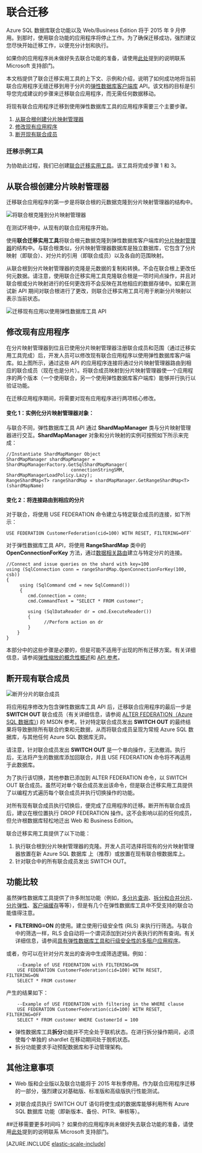 <properties 
    pageTitle="联合迁移" 
    description="概述了将使用“联合”功能构建的现有应用迁移到弹性数据库模型的步骤。" 
    services="sql-database" 
    documentationCenter="" 
    manager="jeffreyg" 
    authors="sidneyh" 
    editor=""/>

<tags 
    ms.service="sql-database" 
    ms.date="08/14/2015" 
    wacn.date="09/15/2015"/>

# 联合迁移 

Azure SQL 数据库联合功能以及 Web/Business Edition 将于 2015 年 9 月停用。到那时，使用联合功能的应用程序将停止工作。为了确保迁移成功，强烈建议您尽快开始迁移工作，以便充分计划和执行。

如果你的应用程序尚未做好失去联合功能的准备，请使用[此处](https://support.microsoft.com/kb/3087180)提到的说明联系 Microsoft 支持部门。

本文档提供了联合迁移实用工具的上下文、示例和介绍，说明了如何成功地将当前联合应用程序无缝迁移到用于分片的[弹性数据库客户端库](http://go.microsoft.com/?linkid=9862592) API。该文档的目标是引导您完成建议的步骤来迁移联合应用程序，而无需任何数据移动。

将现有联合应用程序迁移到使用弹性数据库工具的应用程序需要三个主要步骤。

1. [从联合根创建分片映射管理器](#create-a-shard-map-manager-from-a-federation-root) 
2. [修改现有应用程序](#modify-the-existing-application)
3. [断开现有联合成员](#switch-out-existing-federation-members)
    

### 迁移示例工具
为协助此过程，我们已创建[联合迁移实用工具](http://go.microsoft.com/?linkid=9862613)。该工具将完成步骤 1 和 3。

## <a name="create-shard-map-manager"></a>从联合根创建分片映射管理器
迁移联合应用程序的第一步是将联合根的元数据克隆到分片映射管理器的结构中。

![将联合根克隆到分片映射管理器][1]
 
在测试环境中，从现有的联合应用程序开始。
 
使用**联合迁移实用工具**将联合根元数据克隆到弹性数据库客户端库的[分片映射管理器](/documentation/articles/sql-database-elastic-scale-shard-map-management)的结构中。与联合根类似，分片映射管理器数据库是独立数据库，它包含了分片映射（即联合）、对分片的引用（即联合成员）以及各自的范围映射。

从联合根到分片映射管理器的克隆是元数据的复制和转换。不会在联合根上更改任何元数据。请注意，使用联合迁移实用工具克隆联合根是一项时间点操作，并且对联合根或分片映射进行的任何更改将不会反映在其他相应的数据存储中。如果在测试新 API 期间对联合根进行了更改，则联合迁移实用工具可用于刷新分片映射以表示当前状态。

![迁移现有应用以使用弹性数据库工具 API][2]

## <a name="Modify-the-Existing-Application"></a>修改现有应用程序 

在分片映射管理器到位且已使用分片映射管理器注册联合成员和范围（通过迁移实用工具完成）后，开发人员可以修改现有联合应用程序以使用弹性数据库客户端库。如上图所示，通过这些 API 的应用程序连接将通过分片映射管理器路由到相应的联合成员（现在也是分片）。将联合成员映射到分片映射管理器使一个应用程序的两个版本（一个使用联合，另一个使用弹性数据库客户端库）能够并行执行以验证功能。

在迁移应用程序期间，将需要对现有应用程序进行两项核心修改。


#### 变化 1：实例化分片映射管理器对象： 

与联合不同，弹性数据库工具 API 通过 **ShardMapManager** 类与分片映射管理器进行交互。**ShardMapManager** 对象和分片映射的实例可按照如下所示来完成：
     
    //Instantiate ShardMapManger Object 
    ShardMapManager shardMapManager = ShardMapManagerFactory.GetSqlShardMapManager(
                            connectionStringSMM, ShardMapManagerLoadPolicy.Lazy); 
    RangeShardMap<T> rangeShardMap = shardMapManager.GetRangeShardMap<T>(shardMapName) 
    
#### 变化 2：将连接路由到相应的分片 

对于联合，将使用 USE FEDERATION 命令建立与特定联合成员的连接，如下所示：

    USE FEDERATION CustomerFederation(cid=100) WITH RESET, FILTERING=OFF`

对于弹性数据库工具 API，将使用 **RangeShardMap** 类中的 **OpenConnectionForKey** 方法，通过[数据相关路由](/documentation/articles/sql-database-elastic-scale-data-dependent-routing)建立与特定分片的连接。 

    //Connect and issue queries on the shard with key=100 
    using (SqlConnection conn = rangeShardMap.OpenConnectionForKey(100, csb))  
    { 
         using (SqlCommand cmd = new SqlCommand()) 
         { 
            cmd.Connection = conn; 
            cmd.CommandText = "SELECT * FROM customer";
     
            using (SqlDataReader dr = cmd.ExecuteReader()) 
            { 
                  //Perform action on dr 
            } 
        } 
    }

本部分中的这些步骤是必要的，但是可能不适用于出现的所有迁移方案。有关详细信息，请参阅[弹性缩放的概念性概述](/documentation/articles/sql-database-elastic-scale-introduction)和 [API 参考](http://msdn.microsoft.com/zh-cn/library/azure/dn765902.aspx)。

## 断开现有联合成员 

![断开分片的联合成员][3]

将应用程序修改为包含弹性数据库工具 API 后，迁移联合应用程序的最后一步是 **SWITCH OUT** 联合成员（有关详细信息，请参阅 [ALTER FEDERATION（Azure SQL 数据库）](http://msdn.microsoft.com/zh-cn/library/dn269988(v=sql.120).aspx)) 的 MSDN 参考。针对特定联合成员发出 **SWITCH OUT** 的最终结果将导致删除所有联合约束和元数据，从而将联合成员呈现为常规 Azure SQL 数据库，与其他任何 Azure SQL 数据库无异。

请注意，针对联合成员发出 **SWITCH OUT** 是一个单向操作，无法撤消。执行后，无法将产生的数据库添加回联合，并且 USE FEDERATION 命令将不再适用于此数据库。

为了执行该切换，其他参数已添加到 ALTER FEDERATION 命令，以 SWITCH OUT 联合成员。虽然可对单个联合成员发出该命令，但是联合迁移实用工具提供了以编程方式遍历每个联合成员并执行切换操作的功能。

对所有现有联合成员执行切换后，便完成了应用程序的迁移。断开所有联合成员后，建议在根位置执行 DROP FEDERATION 操作。这不会影响以前的任何成员，但允许根数据库轻松地迁出 Web 和 Business Edition。
  
联合迁移实用工具提供了以下功能：

1.    执行联合根到分片映射管理器的克隆。开发人员可选择将现有的分片映射管理器放置在新 Azure SQL 数据库 上（推荐）或放置在现有联合根数据库上。
2.    针对联合中的所有联合成员发出 SWITCH OUT。


## 功能比较

虽然弹性数据库工具提供了许多附加功能（例如，[多分片查询](/documentation/articles/sql-database-elastic-scale-multishard-querying)、[拆分和合并分片](/documentation/articles/sql-database-elastic-scale-overview-split-and-merge)、[分片弹性](/documentation/articles/sql-database-elastic-scale-elasticity)、[客户端缓存](/documentation/articles/sql-database-elastic-scale-shard-map-management)等等），但是有几个在弹性数据库工具中不受支持的联合功能值得注意。
  
- **FILTERING=ON** 的使用。建立使用行级安全性 (RLS) 来执行行筛选。与联合中的筛选一样，RLS 会自动将一个谓词添加到对分片表执行的所有查询。有关详细信息，请参阅[具有弹性数据库工具和行级安全性的多租户应用程序](sql-database-elastic-tools-multi-tenant-row-level-security.md)。 
 
 或者，你可以在针对分片发出的查询中生成筛选逻辑。例如：

        --Example of USE FEDERATION with FILTERING=ON
        USE FEDERATION CustomerFederation(cid=100) WITH RESET, FILTERING=ON 
        SELECT * FROM customer

 产生的结果如下：

        --Example of USE FEDERATION with filtering in the WHERE clause 
        USE FEDERATION CustomerFederation(cid=100) WITH RESET, FILTERING=OFF 
        SELECT * FROM customer WHERE CustomerId = 100 

- 弹性数据库工具**拆分**功能并不完全处于联机状态。在进行拆分操作期间，必须使每个单独的 shardlet 在移动期间处于脱机状态。
- 拆分功能要求手动预配数据库和手动管理架构。

## 其他注意事项

* Web 版和企业版以及联合功能将于 2015 年秋季停用。作为联合应用程序迁移的一部分，强烈建议对基础版、标准版和高级版执行性能测试。 

* 对联合成员执行 SWITCH OUT 语句将使生成的数据库能够利用所有 Azure SQL 数据库 功能（即新版本、备份、PITR、审核等）。 

##迁移需要更多时间吗？ 
如果你的应用程序尚未做好失去联合功能的准备，请使用[此处](https://support.microsoft.com/kb/3087180)提到的说明联系 Microsoft 支持部门。

[AZURE.INCLUDE [elastic-scale-include](../includes/elastic-scale-include.md)]

<!--Anchors-->
[从联合根创建分片映射管理器]:#create-shard-map-manager
[修改现有应用程序]:#Modify-the-Existing-Application
[断开现有联合成员]:#Switch-Out-Existing-Federation-Members


<!--Image references-->
[1]: ./media/sql-database-elastic-scale-federation-migration/migrate-1.png
[2]: ./media/sql-database-elastic-scale-federation-migration/migrate-2.png
[3]: ./media/sql-database-elastic-scale-federation-migration/migrate-3.png

<!---HONumber=69-->